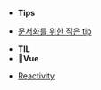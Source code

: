 - **Tips**
* [문서화를 위한 작은 tip](/etc/tips.md)
- **TIL**
- **🐹Vue**
* [Reactivity](/TIL/vue-reactivity.md)